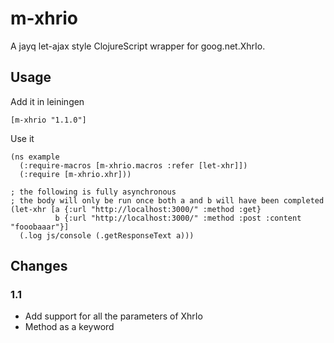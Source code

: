 m-xhrio
=======

A jayq let-ajax style ClojureScript wrapper for goog.net.XhrIo.

## Usage
Add it in leiningen

    [m-xhrio "1.1.0"]

Use it

    (ns example
      (:require-macros [m-xhrio.macros :refer [let-xhr]])
      (:require [m-xhrio.xhr]))
  
    ; the following is fully asynchronous
    ; the body will only be run once both a and b will have been completed
    (let-xhr [a {:url "http://localhost:3000/" :method :get}
              b {:url "http://localhost:3000/" :method :post :content "fooobaaar"}]
      (.log js/console (.getResponseText a)))

## Changes

### 1.1
- Add support for all the parameters of XhrIo
- Method as a keyword
